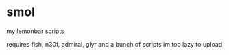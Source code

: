 # smol
my lemonbar scripts

requires fish, n30f, admiral, glyr and a bunch of scripts im too lazy to upload
